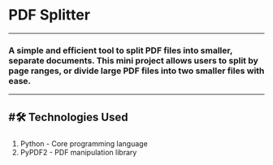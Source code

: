 # PDF Splitter
---
### A simple and efficient tool to split PDF files into smaller, separate documents. This mini project allows users to  split by page ranges, or divide large PDF files into two smaller files with ease.
---
#🛠️ Technologies Used
---
###
1. Python - Core programming language
2. PyPDF2 - PDF manipulation library



